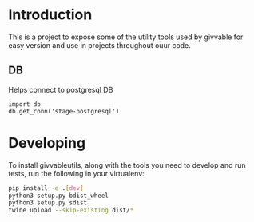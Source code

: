 # Introduction 
This is a project to expose some of the utility tools used by givvable for easy version and use in projects throughout ouur code.

## DB
Helps connect to postgresql DB

```python3
import db
db.get_conn('stage-postgresql')
```

# Developing
To install givvableutils, along with the tools you need to develop and run tests, run the following in your virtualenv:

```bash
pip install -e .[dev]
python3 setup.py bdist_wheel
python3 setup.py sdist
twine upload --skip-existing dist/*
```